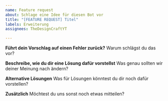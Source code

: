```yaml
---
name: Feature request
about: Schlage eine Idee für diesen Bot vor
title: "[FEATURE REQUEST] Titel"
labels: Erweiterung
assignees: TheDesignCraftYT

---
```


**Führt dein Vorschlag auf einen Fehler zurück?**
Warum schlägst du das vor?

**Beschreibe, wie du dir eine Lösung dafür vorstellst**
Was genau sollten wir deiner Meinung nach ändern?

**Alternative Lösungen**
Was für Lösungen könntest du dir noch dafür vorstellen?

**Zusätzlich**
Möchtest du uns sonst noch etwas mitteilen?
